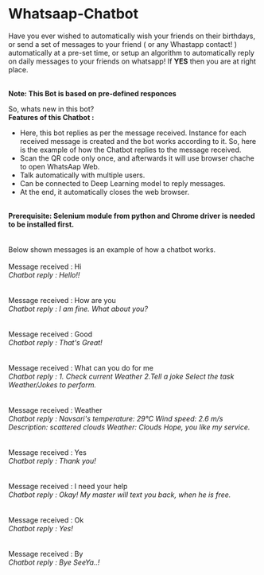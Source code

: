 # Whatsaap-Chatbot

Have you ever wished to automatically wish your friends on their birthdays, or send a set of messages to your friend ( or any Whastapp contact! ) automatically at a pre-set time, or setup an algorithm to automatically reply on daily messages to your friends on whatsapp! If <b>YES</b> then you are at right place.

<br><b>Note: This Bot is based on pre-defined responces</b></br>

So, whats new in this bot?
<br> <b> Features of this Chatbot : </b></br>
<ul>
<li>Here, this bot replies as per the message received.
Instance for each received message is created and the bot works according to it. So, here is the example of how the Chatbot replies to the message received.</li>
<li>Scan the QR code only once, and afterwards it will use browser chache to open WhatsAap Web.</li>
<li>Talk automatically with multiple users.</li>
<li>Can be connected to Deep Learning model to reply messages.</li>
<li>At the end, it automatically closes the web browser.</li>
</ul>

<br><b>Prerequisite: Selenium module from python and Chrome driver is needed to be installed first.</b></br>
 <br></br>
Below shown messages is an example of how a chatbot works.<br></br>
Message received : Hi
<br><i>Chatbot reply    : Hello!!</i></br>
<br></br>
Message received : How are you
<br><i>Chatbot reply    : I am fine. What about you?</i></br>
<br></br>
Message received : Good
<br><i>Chatbot reply    : That's Great!</i></br>
<br></br>
Message received : What can you do for me
<br><i>Chatbot reply    : 1. Check current Weather
2.Tell a joke
Select the task Weather/Jokes to perform.</i></br>
<br></br>
Message received : Weather
<br><i>Chatbot reply    : Navsari's temperature: 29°C 
Wind speed: 2.6 m/s
Description: scattered clouds
Weather: Clouds
Hope, you like my service.</i></br>
<br></br>
Message received : Yes
<br><i>Chatbot reply    : Thank you!</i></br>
<br></br>
Message received : I need your help
<br><i>Chatbot reply    : Okay! My master will text you back, when he is free.</i></br>
<br></br>
Message received : Ok
<br><i>Chatbot reply    : Yes!</i></br>
<br></br>
Message received : By
<br><i>Chatbot reply    : Bye SeeYa..!</i></br>
